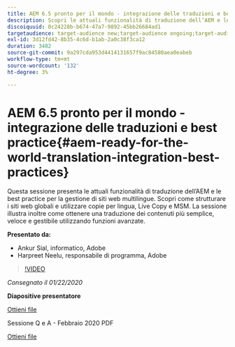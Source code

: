 ```yaml
---
title: AEM 6.5 pronto per il mondo - integrazione delle traduzioni e best practice
description: Scopri le attuali funzionalità di traduzione dell’AEM e le best practice per la gestione di siti web multilingue. Scopri come strutturare i siti web globali, utilizzare copie per lingua, Live Copy e MSM. Traduzione dei contenuti più semplice, veloce e gestibile grazie a funzioni avanzate.
discoiquuid: 0c24228b-b674-47a7-9892-45bb26684ad1
targetaudience: target-audience new;target-audience ongoing;target-audience upgrader
exl-id: 3d12fd42-8b35-4c6d-b1ab-2a0c38f3ca12
duration: 3482
source-git-commit: 9a297cda953d4414131657f9ac84580aea0eabeb
workflow-type: tm+mt
source-wordcount: '132'
ht-degree: 3%

---
```


# AEM 6.5 pronto per il mondo - integrazione delle traduzioni e best practice{#aem-ready-for-the-world-translation-integration-best-practices}

Questa sessione presenta le attuali funzionalità di traduzione dell’AEM e le best practice per la gestione di siti web multilingue. Scopri come strutturare i siti web globali e utilizzare copie per lingua, Live Copy e MSM. La sessione illustra inoltre come ottenere una traduzione dei contenuti più semplice, veloce e gestibile utilizzando funzioni avanzate.

**Presentato da:**

* Ankur Sial, informatico, Adobe
* Harpreet Neelu, responsabile di programma, Adobe

>[!VIDEO](https://video.tv.adobe.com/v/31153?quality=9)

*Consegnato il 01/22/2020*

**Diapositive presentatore**

[Ottieni file](assets/gems-2020-translations.pdf)

Sessione Q e A - Febbraio 2020 PDF

[Ottieni file](assets/aem-gems-translationqnafeb2020.pdf)
